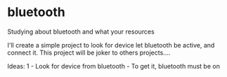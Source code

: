 # bluetooth
Studying about bluetooth and what your resources

I'll create a simple project to look for device let bluetooth be active, and connect it.
This project will be joker to others projects....

Ideas:
1 - Look for device from bluetooth
    - To get it, bluetooth must be on